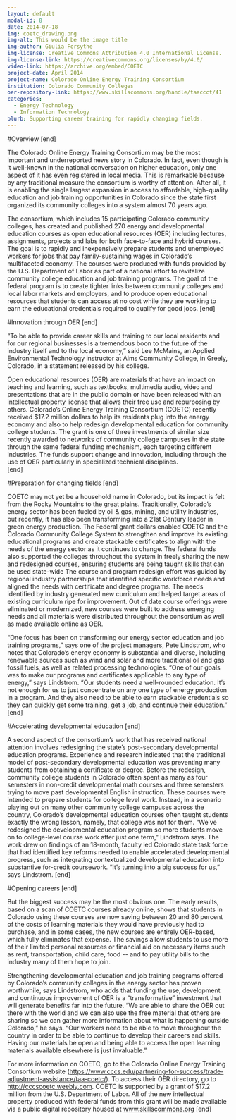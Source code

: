 ```yaml
---
layout: default
modal-id: 8
date: 2014-07-18
img: coetc_drawing.png
img-alt: This would be the image title
img-author: Giulia Forsythe
img-license: Creative Commons Attribution 4.0 International License.
img-license-link: https://creativecommons.org/licenses/by/4.0/
video-link: https://archive.org/embed/COETC
project-date: April 2014
project-name: Colorado Online Energy Training Consortium
institution: Colorado Community Colleges
oer-repository-link: https://www.skillscommons.org/handle/taaccct/41
categories:
  - Energy Technology
  - Information Technology
blurb: Supporting career training for rapidly changing fields.
---
```

#Overview
[end]

The Colorado Online Energy Training Consortium may be the most important and underreported news story in Colorado. In fact, even though is it well-known in the national conversation on higher education, only one aspect of it has even registered in local media. This is remarkable because by any traditional measure the consortium is worthy of attention. After all, it is enabling the single largest expansion in access to affordable, high-quality education and job training opportunities in Colorado since the state first organized its community colleges into a system almost 70 years ago. 

The consortium, which includes 15 participating Colorado community colleges, has created and published 270 energy and developmental education courses as open educational resources (OER) including lectures, assignments, projects and labs for both face-to-face and hybrid courses. The goal is to rapidly and inexpensively prepare students and unemployed workers for jobs that pay family-sustaining wages in Colorado’s multifaceted economy. The courses were produced with funds provided by the U.S. Department of Labor as part of a national effort to revitalize community college education and job training programs. The goal of the federal program is to create tighter links between community colleges and local labor markets and employers, and to produce open educational resources that students can access at no cost while they are working to earn the educational credentials required to qualify for good jobs.
[end]

#Innovation through OER
[end]

“To be able to provide career skills and training to our local residents and for our regional businesses is a tremendous boon to the future of the industry itself and to the local economy,” said Lee McMains, an Applied Environmental Technology instructor at Aims Community College, in Greely, Colorado, in a statement released by his college. 

Open educational resources (OER) are materials that have an impact on teaching and learning, such as textbooks, multimedia audio, video and presentations that are in the public domain or have been released with an intellectual property license that allows their free use and repurposing by others. Colorado’s Online Energy Training Consortium (COETC) recently received $17.2 million dollars to help its residents plug into the energy economy and also to help redesign developmental education for community college students. The grant is one of three investments of similar size recently awarded to networks of community college campuses in the state through the same federal funding mechanism, each targeting different industries. The funds support change and innovation, including through the use of OER particularly in specialized technical disciplines.   
[end]

#Preparation for changing fields
[end]

COETC may not yet be a household name in Colorado, but its impact is felt from the Rocky Mountains to the great plains. Traditionally, Colorado’s energy sector has been fueled by oil & gas, mining, and utility industries, but recently, it has also been transforming into a 21st Century leader in green energy production. The Federal grant dollars enabled COETC and the Colorado Community College System to strengthen and improve its existing educational programs and create stackable certificates to align with the needs of the energy sector as it continues to change. The federal funds  also supported the colleges throughout the system in freely sharing the new and redesigned courses, ensuring students are being taught skills that can be used state-wide  The course and program redesign effort was guided by  regional industry partnerships that identified specific workforce needs and aligned the needs with certificate and degree programs. The needs identified by industry generated new curriculum and helped target areas of existing curriculum ripe for improvement. Out of date course offerings were eliminated or modernized, new courses were built to address emerging needs and all materials were distributed throughout the consortium as well as made available online as OER. 

“One focus has been on transforming our energy sector education and job training programs,” says one of the project managers, Pete Lindstrom, who notes that Colorado’s energy economy is substantial and diverse, including renewable sources such as wind and solar and more traditional oil and gas fossil fuels, as well as related processing technologies. “One of our goals was to make our programs and certificates applicable to any type of energy,” says Lindstrom. “Our students need a well-rounded education. It’s not enough for us to just concentrate on any one type of energy production in a program. And they also need to be able to earn stackable credentials so they can quickly get some training, get a job, and continue their education.” 
[end]

#Accelerating developmental education
[end]

A second aspect of the consortium’s work that has received national attention involves redesigning the state’s post-secondary developmental education programs. Experience and research indicated that the traditional model of post-secondary developmental education was preventing many students from obtaining a certificate or degree. Before the redesign, community college students in Colorado often spent as many as four semesters in non-credit developmental math courses and three semesters trying to move past developmental English instruction.  These courses were intended to prepare students for college level work.  Instead, in a scenario playing out on many other community college campuses across the country, Colorado’s developmental education courses often taught students exactly the wrong lesson, namely, that college was not for them. “We’ve redesigned the developmental education program so more students move on to college-level course work after just one term,” Lindstrom says. The work drew on findings of an 18-month, faculty led Colorado state task force that had identified key reforms needed to enable accelerated developmental progress, such as integrating contextualized developmental education into substantive for-credit coursework. “It’s turning into a big success for us,” says Lindstrom.
[end]

#Opening careers
[end]

But the biggest success may be the most obvious one.  The early results, based on a scan of COETC courses already online, shows that students in Colorado using these courses are now saving between 20 and 80 percent of the costs of learning materials they would have previously had to purchase, and in some cases, the new courses are entirely OER-based, which fully eliminates that expense. The savings allow students to use more of their limited personal resources or financial aid on necessary items such as rent, transportation, child care, food -- and to pay utility bills to the industry many of them hope to join. 

Strengthening developmental education and job training programs offered by Colorado’s community colleges in the energy sector has proven worthwhile, says Lindstrom, who adds that funding the use, development and continuous improvement of OER is a “transformative” investment that will generate benefits far into the future. “We are able to share the OER out there with the world and we can also use the free material that others are sharing so we can gather more information about what is happening outside Colorado,” he says. “Our workers need to be able to move throughout the country in order to be able to continue to develop their careers and skills. Having our materials be open and being able to access the open learning materials available elsewhere is just invaluable.”  

For more information on COETC, go to the Colorado Online Energy Training Consortium website (https://www.cccs.edu/partnering-for-success/trade-adjustment-assistance/taa-coetc/). To access their OER directory, go to http://cccscoetc.weebly.com. COETC is supported by a grant of $17.2 million from the U.S. Department of Labor. All of the new intellectual property produced with federal funds from this grant will be made available via a public digital repository housed at www.skillscommons.org
[end]
